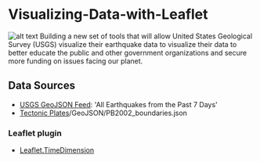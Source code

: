 # Visualizing-Data-with-Leaflet
![alt text](https://raw.githubusercontent.com/david880110/Visualizing-Data-with-Leaflet/master/image/img.png)
Building a new set of tools that will allow United States Geological Survey (USGS) visualize their earthquake data to visualize their data to better educate the public and other government organizations and secure more funding on issues facing our planet.

## Data Sources
* [USGS GeoJSON Feed](http://earthquake.usgs.gov/earthquakes/feed/v1.0/geojson.php): 'All Earthquakes from the Past 7 Days'
* [Tectonic Plates](https://github.com/fraxen/tectonicplates)/GeoJSON/PB2002_boundaries.json

### Leaflet plugin
* [Leaflet.TimeDimension](https://github.com/socib/Leaflet.TimeDimension)

